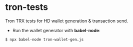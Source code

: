# tron-tests
Tron TRX tests for HD wallet generation &amp; transaction send.

- Run the wallet generator with **babel-node**: 
```console
$ npx babel-node tron-wallet-gen.js
```

